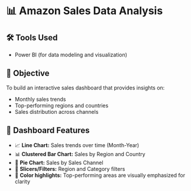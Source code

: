 # 📊 Amazon Sales Data Analysis

## 🛠 Tools Used
- Power BI (for data modeling and visualization)

## 🎯 Objective
To build an interactive sales dashboard that provides insights on:
- Monthly sales trends
- Top-performing regions and countries
- Sales distribution across channels

## 📌 Dashboard Features
- 📈 **Line Chart:** Sales trends over time (Month-Year)
- 📊 **Clustered Bar Chart:** Sales by Region and Country
- 🥧 **Pie Chart:** Sales by Sales Channel
- 🔎 **Slicers/Filters:** Region and Category filters
- 🎨 **Color highlights:** Top-performing areas are visually emphasized for clarity
